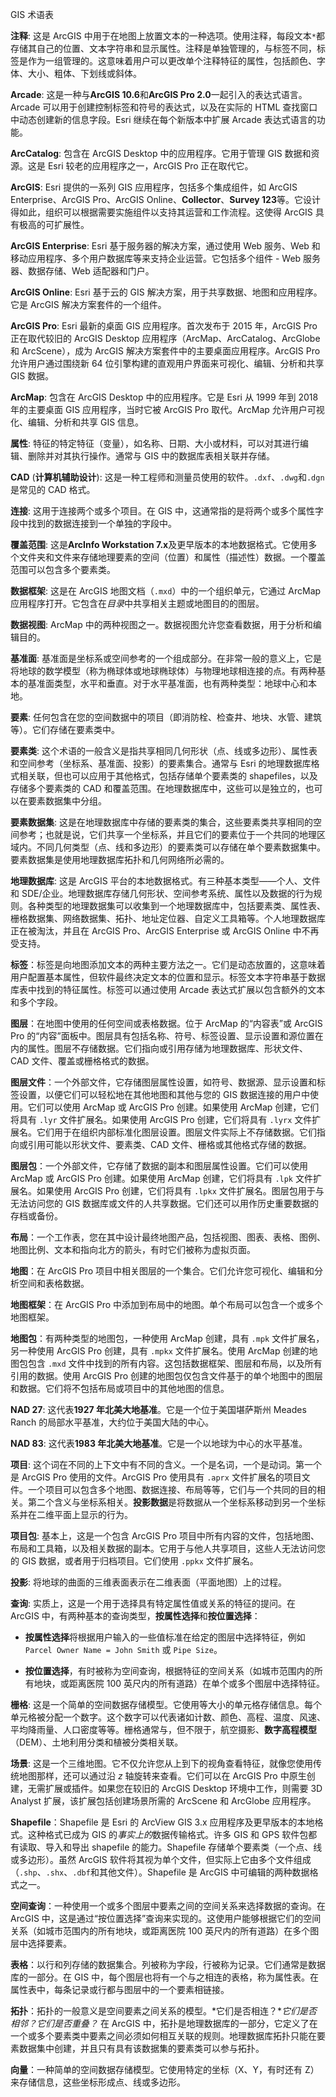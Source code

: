 GIS 术语表

**注释**: 这是 ArcGIS 中用于在地图上放置文本的一种选项。使用注释，每段文本`*`都存储其自己的位置、文本字符串和显示属性。注释是单独管理的，与标签不同，标签是作为一组管理的。这意味着用户可以更改单个注释特征的属性，包括颜色、字体、大小、粗体、下划线或斜体。

**Arcade**: 这是一种与**ArcGIS 10.6**和**ArcGIS Pro 2.0**一起引入的表达式语言。Arcade 可以用于创建控制标签和符号的表达式，以及在实际的 HTML 查找窗口中动态创建新的信息字段。Esri 继续在每个新版本中扩展 Arcade 表达式语言的功能。

**ArcCatalog**: 包含在 ArcGIS Desktop 中的应用程序。它用于管理 GIS 数据和资源。这是 Esri 较老的应用程序之一，ArcGIS Pro 正在取代它。

**ArcGIS**: Esri 提供的一系列 GIS 应用程序，包括多个集成组件，如 ArcGIS Enterprise、ArcGIS Pro、ArcGIS Online、**Collector**、**Survey 123**等。它设计得如此，组织可以根据需要实施组件以支持其运营和工作流程。这使得 ArcGIS 具有极高的可扩展性。

**ArcGIS Enterprise**: Esri 基于服务器的解决方案，通过使用 Web 服务、Web 和移动应用程序、多个用户数据库等来支持企业运营。它包括多个组件 - Web 服务器、数据存储、Web 适配器和门户。

**ArcGIS Online**: Esri 基于云的 GIS 解决方案，用于共享数据、地图和应用程序。它是 ArcGIS 解决方案套件的一个组件。

**ArcGIS Pro**: Esri 最新的桌面 GIS 应用程序。首次发布于 2015 年，ArcGIS Pro 正在取代较旧的 ArcGIS Desktop 应用程序（ArcMap、ArcCatalog、ArcGlobe 和 ArcScene），成为 ArcGIS 解决方案套件中的主要桌面应用程序。ArcGIS Pro 允许用户通过围绕新 64 位引擎构建的直观用户界面来可视化、编辑、分析和共享 GIS 数据。

**ArcMap**: 包含在 ArcGIS Desktop 中的应用程序。它是 Esri 从 1999 年到 2018 年的主要桌面 GIS 应用程序，当时它被 ArcGIS Pro 取代。ArcMap 允许用户可视化、编辑、分析和共享 GIS 信息。

**属性**: 特征的特定特征（变量），如名称、日期、大小或材料，可以对其进行编辑、删除并对其执行操作。通常与 GIS 中的数据库表相关联并存储。

**CAD** (**计算机辅助设计**): 这是一种工程师和测量员使用的软件。`.dxf`、`.dwg`和`.dgn`是常见的 CAD 格式。

**连接**: 这用于连接两个或多个项目。在 GIS 中，这通常指的是将两个或多个属性字段中找到的数据连接到一个单独的字段中。

**覆盖范围**: 这是**ArcInfo Workstation 7.x**及更早版本的本地数据格式。它使用多个文件夹和文件来存储地理要素的空间（位置）和属性（描述性）数据。一个覆盖范围可以包含多个要素类。

**数据框架**: 这是在 ArcGIS 地图文档（`.mxd`）中的一个组织单元，它通过 ArcMap 应用程序打开。它包含在*目录*中共享相关主题或地图目的的图层。

**数据视图**: ArcMap 中的两种视图之一。数据视图允许您查看数据，用于分析和编辑目的。

**基准面**: 基准面是坐标系或空间参考的一个组成部分。在非常一般的意义上，它是将地球的数学模型（称为椭球体或地球椭球体）与物理地球相连接的点。有两种基本的基准面类型，水平和垂直。对于水平基准面，也有两种类型：地球中心和本地。

**要素**: 任何包含在您的空间数据中的项目（即消防栓、检查井、地块、水管、建筑等）。它们存储在要素类中。

**要素类**: 这个术语的一般含义是指共享相同几何形状（点、线或多边形）、属性表和空间参考（坐标系、基准面、投影）的要素集合。通常与 Esri 的地理数据库格式相关联，但也可以应用于其他格式，包括存储单个要素类的 shapefiles，以及存储多个要素类的 CAD 和覆盖范围。在地理数据库中，这些可以是独立的，也可以在要素数据集中分组。

**要素数据集**: 这是在地理数据库中存储的要素类的集合，这些要素类共享相同的空间参考；也就是说，它们共享一个坐标系，并且它们的要素位于一个共同的地理区域内。不同几何类型（点、线和多边形）的要素类可以存储在单个要素数据集中。要素数据集是使用地理数据库拓扑和几何网络所必需的。

**地理数据库**: 这是 ArcGIS 平台的本地数据格式。有三种基本类型——个人、文件和 SDE/企业。地理数据库存储几何形状、空间参考系统、属性以及数据的行为规则。各种类型的地理数据集可以收集到一个地理数据库中，包括要素类、属性表、栅格数据集、网络数据集、拓扑、地址定位器、自定义工具箱等。个人地理数据库正在被淘汰，并且在 ArcGIS Pro、ArcGIS Enterprise 或 ArcGIS Online 中不再受支持。

**标签**：标签是向地图添加文本的两种主要方法之一。它们是动态放置的，这意味着用户配置基本属性，但软件最终决定文本的位置和显示。标签文本字符串基于数据库表中找到的特征属性。标签可以通过使用 Arcade 表达式扩展以包含额外的文本和多个字段。

**图层**：在地图中使用的任何空间或表格数据。位于 ArcMap 的“内容表”或 ArcGIS Pro 的“内容”面板中。图层具有包括名称、符号、标签设置、显示设置和源位置在内的属性。图层不存储数据。它们指向或引用存储为地理数据库、形状文件、CAD 文件、覆盖或栅格格式的数据。

**图层文件**：一个外部文件，它存储图层属性设置，如符号、数据源、显示设置和标签设置，以便它们可以轻松地在其他地图和其他与您的 GIS 数据连接的用户中使用。它们可以使用 ArcMap 或 ArcGIS Pro 创建。如果使用 ArcMap 创建，它们将具有 `.lyr` 文件扩展名。如果使用 ArcGIS Pro 创建，它们将具有 `.lyrx` 文件扩展名。它们用于在组织内部标准化图层设置。图层文件实际上不存储数据。它们指向或引用可能以形状文件、要素类、CAD 文件、栅格或其他格式存储的数据。

**图层包**：一个外部文件，它存储了数据的副本和图层属性设置。它们可以使用 ArcMap 或 ArcGIS Pro 创建。如果使用 ArcMap 创建，它们将具有 `.lpk` 文件扩展名。如果使用 ArcGIS Pro 创建，它们将具有 `.lpkx` 文件扩展名。图层包用于与无法访问您的 GIS 数据库或文件的人共享数据。它们还可以用作历史重要数据的存档或备份。

**布局**：一个工作表，您在其中设计最终地图产品，包括视图、图表、表格、图例、地图比例、文本和指向北方的箭头，有时它们被称为虚拟页面。

**地图**：在 ArcGIS Pro 项目中相关图层的一个集合。它们允许您可视化、编辑和分析空间和表格数据。

**地图框架**：在 ArcGIS Pro 中添加到布局中的地图。单个布局可以包含一个或多个地图框架。

**地图包**：有两种类型的地图包，一种使用 ArcMap 创建，具有 `.mpk` 文件扩展名，另一种使用 ArcGIS Pro 创建，具有 `.mpkx` 文件扩展名。使用 ArcMap 创建的地图包包含 `.mxd` 文件中找到的所有内容。这包括数据框架、图层和布局，以及所有引用的数据。使用 ArcGIS Pro 创建的地图包仅包含文件基于的单个地图中的图层和数据。它们将不包括布局或项目中的其他地图的信息。

**NAD 27**: 这代表**1927 年北美大地基准**。它是一个位于美国堪萨斯州 Meades Ranch 的局部水平基准，大约位于美国大陆的中心。

**NAD 83**: 这代表**1983 年北美大地基准**。它是一个以地球为中心的水平基准。

**项目**: 这个词在不同的上下文中有不同的含义。一个是名词，一个是动词。第一个是 ArcGIS Pro 使用的文件。ArcGIS Pro 使用具有 `.aprx` 文件扩展名的项目文件。一个项目可以包含多个地图、数据连接、布局等等，它们与一个共同的目的相关。第二个含义与坐标系相关。**投影数据**是将数据从一个坐标系移动到另一个坐标系并在二维平面上显示的行为。

**项目包**: 基本上，这是一个包含 ArcGIS Pro 项目中所有内容的文件，包括地图、布局和工具箱，以及相关数据的副本。它用于与他人共享项目，这些人无法访问您的 GIS 数据，或者用于归档项目。它们使用 `.ppkx` 文件扩展名。

**投影**: 将地球的曲面的三维表面表示在二维表面（平面地图）上的过程。

**查询**: 实质上，这是一个用于选择具有特定属性值或关系的特征的提问。在 ArcGIS 中，有两种基本的查询类型，**按属性选择**和**按位置选择**：

+   **按属性选择**将根据用户输入的一些值标准在给定的图层中选择特征，例如 `Parcel Owner Name = John Smith` 或 `Pipe Size`。

+   **按位置选择**，有时被称为空间查询，根据特征的空间关系（如城市范围内的所有地块，或距离医院 100 英尺内的所有道路）在单个或多个图层中选择特征。

**栅格**: 这是一个简单的空间数据存储模型。它使用等大小的单元格存储信息。每个单元格被分配一个数字。这个数字可以代表诸如计数、颜色、高程、温度、风速、平均降雨量、人口密度等等。栅格通常与，但不限于，航空摄影、**数字高程模型**（DEM）、土地利用分类和植被分类相关联。

**场景**: 这是一个三维地图。它不仅允许您从上到下的视角查看特征，就像您使用传统地图那样，还可以通过沿 *z* 轴旋转来查看。它们可以在 ArcGIS Pro 中原生创建，无需扩展或插件。如果您在较旧的 ArcGIS Desktop 环境中工作，则需要 3D Analyst 扩展，该扩展包括创建场景所需的 ArcScene 和 ArcGlobe 应用程序。

**Shapefile**：Shapefile 是 Esri 的 ArcView GIS 3.x 应用程序及更早版本的本地格式。这种格式已成为 GIS 的*事实上的*数据传输格式。许多 GIS 和 GPS 软件包都有读取、导入和导出 shapefile 的能力。Shapefile 存储单个要素类（一个点、线或多边形）。虽然 ArcGIS 软件将其视为单个文件，但实际上它由多个文件组成（`.shp`、`.shx`、`.dbf`和其他文件）。Shapefile 是 ArcGIS 中可编辑的两种数据格式之一。

**空间查询**：一种使用一个或多个图层中要素之间的空间关系来选择数据的查询。在 ArcGIS 中，这是通过“按位置选择”查询来实现的。这使用户能够根据它们的空间关系（如城市范围内的所有地块，或距离医院 100 英尺内的所有道路）在多个图层中选择要素。

**表格**：以行和列存储的数据集合。列被称为字段，行被称为记录。它们通常是数据库的一部分。在 GIS 中，每个图层也将有一个与之相连的表格，称为属性表。在属性表中，每条记录或行都与图层中的一个要素相链接。

**拓扑**：拓扑的一般意义是空间要素之间关系的模型。*它们是否相连？**它们是否相邻？它们是否重叠？* 在 ArcGIS 中，拓扑是地理数据库的一部分，它定义了在一个或多个要素类中要素之间必须如何相互关联的规则。地理数据库拓扑只能在要素数据集中创建，并且只有具有该数据集的要素类可以参与拓扑。

**向量**：一种简单的空间数据存储模型。它使用特定的坐标（X、Y，有时还有 Z）来存储信息，这些坐标形成点、线或多边形。

